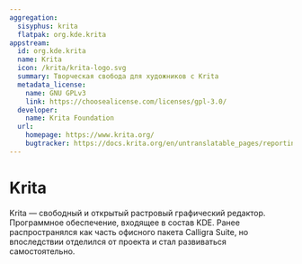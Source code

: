 ```yaml
---
aggregation:
  sisyphus: krita
  flatpak: org.kde.krita
appstream:
  id: org.kde.krita
  name: Krita
  icon: /krita/krita-logo.svg
  summary: Творческая свобода для художников с Krita
  metadata_license:
    name: GNU GPLv3
    link: https://choosealicense.com/licenses/gpl-3.0/
  developer:
    name: Krita Foundation
  url:
    homepage: https://www.krita.org/
    bugtracker: https://docs.krita.org/en/untranslatable_pages/reporting_bugs.html
---
```


# Krita

Krita — свободный и открытый растровый графический редактор. Программное обеспечение, входящее в состав KDE. Ранее распространялся как часть офисного пакета Calligra Suite, но впоследствии отделился от проекта и стал развиваться самостоятельно.

<!--@include: @apps/.parts/install/content-repo.md-->
<!--@include: @apps/.parts/install/content-flatpak.md-->
